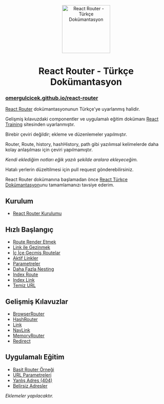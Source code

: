 <p align="center">
<img src="https://omergulcicek.com/img/github/router.png" alt="React Router - Türkçe Dokümantasyon" height="150">
</p>

<h1 align="center">React Router - Türkçe Dokümantasyon</h1>

<h3><a href="https://omergulcicek.github.io/react-router/">omergulcicek.github.io/react-router</a></h3>

<a href="https://github.com/reactjs/react-router-tutorial">React Router</a> dokümantasyonunun Türkçe'ye uyarlanmış halidir.

Gelişmiş kılavuzdaki componentler ve uygulamalı eğitim dokümanı <a href="https://reacttraining.com/react-router/">React Training</a> sitesinden uyarlanmıştır.

Birebir çeviri değildir; ekleme ve düzenlemeler yapılmıştır.

Router, Route, history, hashHistory, path gibi yazılımsal kelimelerde daha kolay anlaşılması için çeviri yapılmamıştır.

<i>Kendi eklediğim notları eğik yazılı şekilde aralara ekleyeceğim.</i>

Hatalı yerlerin düzeltilmesi için pull request gönderebilirsiniz.

React Router dokümanına başlamadan önce <a href="https://github.com/omergulcicek/reactjs">React Türkçe Dokümantasyon</a>unu tamamlamanızı tavsiye ederim.

<h2>Kurulum</h2>

- <a href="https://omergulcicek.github.io/react-router/react-router-kurulumu">React Router Kurulumu</a>

<h2>Hızlı Başlangıç</h2>

- <a href="https://omergulcicek.github.io/react-router/route-render-etmek">Route Render Etmek</a>
- <a href="https://omergulcicek.github.io/react-router/link-ile-gezinmek">Link ile Gezinmek</a>
- <a href="https://omergulcicek.github.io/react-router/ic-ice-gecmis-routelar">İç İçe Geçmiş Routelar</a>
- <a href="https://omergulcicek.github.io/react-router/aktif-linkler">Aktif Linkler</a>
- <a href="https://omergulcicek.github.io/react-router/parametreler">Parametreler</a>
- <a href="https://omergulcicek.github.io/react-router/daha-fazla-nesting">Daha Fazla Nesting</a>
- <a href="https://omergulcicek.github.io/react-router/index-route">Index Route</a>
- <a href="https://omergulcicek.github.io/react-router/index-link">Index Link</a>
- <a href="https://omergulcicek.github.io/react-router/temiz-url">Temiz URL</a>

<h2>Gelişmiş Kılavuzlar</h2>

- <a href="https://omergulcicek.github.io/reactjs/browser-router">BrowserRouter</a>
- <a href="https://omergulcicek.github.io/reactjs/hash-router">HashRouter</a>
- <a href="https://omergulcicek.github.io/reactjs/link">Link</a>
- <a href="https://omergulcicek.github.io/reactjs/nav-link">NavLink</a>
- <a href="https://omergulcicek.github.io/reactjs/memory-router">MemoryRouter</a>
- <a href="https://omergulcicek.github.io/reactjs/redirect">Redirect </a>

<h2>Uygulamalı Eğitim</h2>

- <a href="https://omergulcicek.github.io/react-router/basit-router-ornegi">Basit Router Örneği</a>
- <a href="https://omergulcicek.github.io/react-router/url-parametreleri">URL Parametreleri</a>
- <a href="https://omergulcicek.github.io/react-router/yanlis-adres-404">Yanlış Adres (404)</a>
- <a href="https://omergulcicek.github.io/react-router/belirsiz-adres">Belirsiz Adresler</a>

<i>Eklemeler yapılacaktır.</i>
